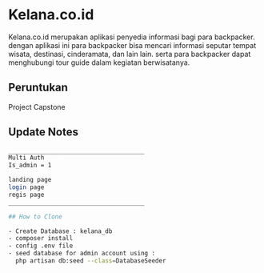 # Kelana.co.id

Kelana.co.id merupakan aplikasi penyedia informasi bagi para backpacker. dengan aplikasi ini para backpacker bisa mencari informasi seputar tempat wisata, destinasi, cinderamata, dan lain lain. serta para backpacker dapat menghubungi tour guide dalam kegiatan berwisatanya.

## Peruntukan

Project Capstone

## Update Notes

```bash
______________________________________
Multi Auth 
Is_admin = 1 

landing page
login page
regis page
______________________________________

## How to Clone

- Create Database : kelana_db
- composer install
- config .env file
- seed database for admin account using :
  php artisan db:seed --class=DatabaseSeeder

